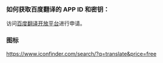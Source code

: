 ### 如何获取百度翻译的 APP ID 和密钥：

访问[百度翻译开放平台](http://api.fanyi.baidu.com/api/trans/product/index)进行申请。

### 图标

https://www.iconfinder.com/search/?q=translate&price=free
